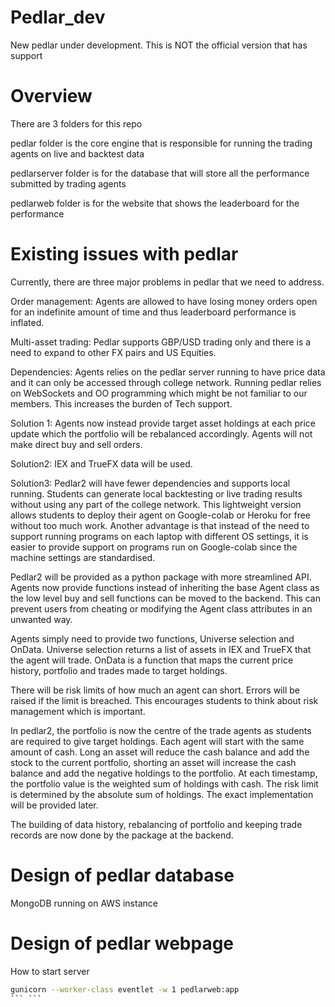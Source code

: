 # Pedlar_dev
New pedlar under development. This is NOT the official version that has support 

# Overview 

There are 3 folders for this repo 

pedlar folder is the core engine that is responsible for running the trading agents on live and backtest data 

pedlarserver folder is for the database that will store all the performance submitted by trading agents 

pedlarweb folder is for the website that shows the leaderboard for the performance 

# Existing issues with pedlar

Currently, there are three major problems in pedlar that we need to address. 
 
Order management: Agents are allowed to have losing money orders open for an indefinite amount of time and thus leaderboard performance is inflated. 

Multi-asset trading: Pedlar supports GBP/USD trading only and there is a need to expand to other FX pairs and US Equities.

Dependencies: Agents relies on the pedlar server running to have price data and it can only be accessed through college network. Running pedlar relies on WebSockets and OO programming which might be not familiar to our members. This increases the burden of Tech support. 

Solution 1: Agents now instead provide target asset holdings at each price update which the portfolio will be rebalanced accordingly. Agents will not make direct buy and sell orders. 
 
Solution2: IEX and TrueFX data will be used.
 
Solution3: Pedlar2 will have fewer dependencies and supports local running. Students can generate local backtesting or live trading results without using any part of the college network. This lightweight version allows students to deploy their agent on Google-colab or Heroku for free without too much work. Another advantage is that instead of the need to support running programs on each laptop with different OS settings, it is easier to provide support on programs run on Google-colab since the machine settings are standardised. 
 
Pedlar2 will be provided as a python package with more streamlined API. Agents now provide functions instead of inheriting the base Agent class as the low level buy and sell functions can be moved to the backend. This can prevent users from cheating or modifying the Agent class attributes in an unwanted way.
 
Agents simply need to provide two functions, Universe selection and OnData. Universe selection returns a list of assets in IEX and TrueFX that the agent will trade. OnData is a function that maps the current price history, portfolio and trades made to target holdings.  
 
There will be risk limits of how much an agent can short. Errors will be raised if the limit is breached. This encourages students to think about risk management which is important. 
 
In pedlar2, the portfolio is now the centre of the trade agents as students are required to give target holdings. Each agent will start with the same amount of cash. Long an asset will reduce the cash balance and add the stock to the current portfolio, shorting an asset will increase the cash balance and add the negative holdings to the portfolio. 
At each timestamp, the portfolio value is the weighted sum of holdings with cash. The risk limit is determined by the absolute sum of holdings.  The exact implementation will be provided later. 
 
The building of data history, rebalancing of portfolio and keeping trade records are now done by the package at the backend. 
 

# Design of pedlar database 

MongoDB running on AWS instance 

# Design of pedlar webpage 

How to start server 

```bash
gunicorn --worker-class eventlet -w 1 pedlarweb:app 	
```	```